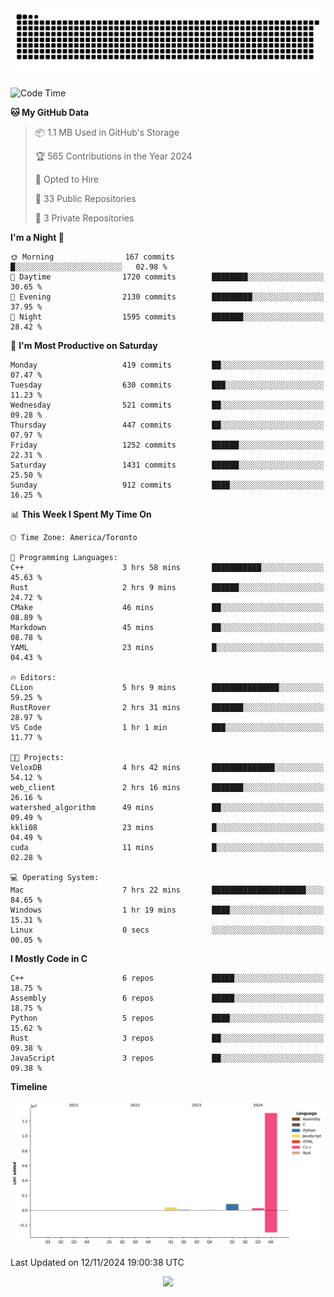 <picture>
  <source media="(prefers-color-scheme: dark)" srcset="https://raw.githubusercontent.com/kkli08/kkli08/output/github-contribution-grid-snake-dark.svg">
  <source media="(prefers-color-scheme: light)" srcset="https://raw.githubusercontent.com/kkli08/kkli08/output/github-contribution-grid-snake.svg">
  <img alt="github contribution grid snake animation" src="https://raw.githubusercontent.com/kkli08/kkli08/output/github-contribution-grid-snake.svg">
</picture>


<!--START_SECTION:waka-->
![Code Time](http://img.shields.io/badge/Code%20Time-86%20hrs%202%20mins-blue)

**🐱 My GitHub Data** 

> 📦 1.1 MB Used in GitHub's Storage 
 > 
> 🏆 565 Contributions in the Year 2024
 > 
> 💼 Opted to Hire
 > 
> 📜 33 Public Repositories 
 > 
> 🔑 3 Private Repositories 
 > 
**I'm a Night 🦉** 

```text
🌞 Morning                167 commits         █░░░░░░░░░░░░░░░░░░░░░░░░   02.98 % 
🌆 Daytime                1720 commits        ████████░░░░░░░░░░░░░░░░░   30.65 % 
🌃 Evening                2130 commits        █████████░░░░░░░░░░░░░░░░   37.95 % 
🌙 Night                  1595 commits        ███████░░░░░░░░░░░░░░░░░░   28.42 % 
```
📅 **I'm Most Productive on Saturday** 

```text
Monday                   419 commits         ██░░░░░░░░░░░░░░░░░░░░░░░   07.47 % 
Tuesday                  630 commits         ███░░░░░░░░░░░░░░░░░░░░░░   11.23 % 
Wednesday                521 commits         ██░░░░░░░░░░░░░░░░░░░░░░░   09.28 % 
Thursday                 447 commits         ██░░░░░░░░░░░░░░░░░░░░░░░   07.97 % 
Friday                   1252 commits        ██████░░░░░░░░░░░░░░░░░░░   22.31 % 
Saturday                 1431 commits        ██████░░░░░░░░░░░░░░░░░░░   25.50 % 
Sunday                   912 commits         ████░░░░░░░░░░░░░░░░░░░░░   16.25 % 
```


📊 **This Week I Spent My Time On** 

```text
🕑︎ Time Zone: America/Toronto

💬 Programming Languages: 
C++                      3 hrs 58 mins       ███████████░░░░░░░░░░░░░░   45.63 % 
Rust                     2 hrs 9 mins        ██████░░░░░░░░░░░░░░░░░░░   24.72 % 
CMake                    46 mins             ██░░░░░░░░░░░░░░░░░░░░░░░   08.89 % 
Markdown                 45 mins             ██░░░░░░░░░░░░░░░░░░░░░░░   08.78 % 
YAML                     23 mins             █░░░░░░░░░░░░░░░░░░░░░░░░   04.43 % 

🔥 Editors: 
CLion                    5 hrs 9 mins        ███████████████░░░░░░░░░░   59.25 % 
RustRover                2 hrs 31 mins       ███████░░░░░░░░░░░░░░░░░░   28.97 % 
VS Code                  1 hr 1 min          ███░░░░░░░░░░░░░░░░░░░░░░   11.77 % 

🐱‍💻 Projects: 
VeloxDB                  4 hrs 42 mins       ██████████████░░░░░░░░░░░   54.12 % 
web_client               2 hrs 16 mins       ███████░░░░░░░░░░░░░░░░░░   26.16 % 
watershed_algorithm      49 mins             ██░░░░░░░░░░░░░░░░░░░░░░░   09.49 % 
kkli08                   23 mins             █░░░░░░░░░░░░░░░░░░░░░░░░   04.49 % 
cuda                     11 mins             █░░░░░░░░░░░░░░░░░░░░░░░░   02.28 % 

💻 Operating System: 
Mac                      7 hrs 22 mins       █████████████████████░░░░   84.65 % 
Windows                  1 hr 19 mins        ████░░░░░░░░░░░░░░░░░░░░░   15.31 % 
Linux                    0 secs              ░░░░░░░░░░░░░░░░░░░░░░░░░   00.05 % 
```

**I Mostly Code in C** 

```text
C++                      6 repos             █████░░░░░░░░░░░░░░░░░░░░   18.75 % 
Assembly                 6 repos             █████░░░░░░░░░░░░░░░░░░░░   18.75 % 
Python                   5 repos             ████░░░░░░░░░░░░░░░░░░░░░   15.62 % 
Rust                     3 repos             ██░░░░░░░░░░░░░░░░░░░░░░░   09.38 % 
JavaScript               3 repos             ██░░░░░░░░░░░░░░░░░░░░░░░   09.38 % 
```



**Timeline**

![Lines of Code chart](https://raw.githubusercontent.com/kkli08/kkli08/main/assets/bar_graph.png)


 Last Updated on 12/11/2024 19:00:38 UTC
<!--END_SECTION:waka-->


<div align="center">
    <img  src="https://github-readme-streak-stats.herokuapp.com/?user=kkli08&theme=cobalt" />
</div>

<br/>
<br/>
<br/>

